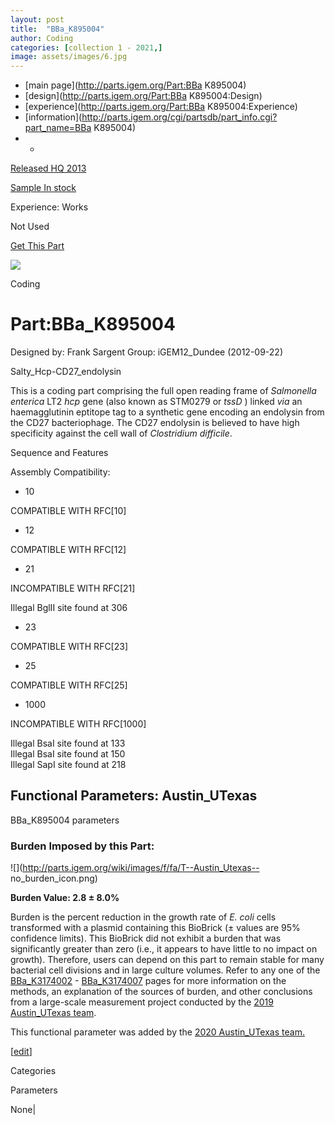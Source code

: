 ```yaml
---
layout: post
title:  "BBa_K895004"
author: Coding
categories: [collection 1 - 2021,] 
image: assets/images/6.jpg
---
```



  * [main page](http://parts.igem.org/Part:BBa K895004)
  * [design](http://parts.igem.org/Part:BBa K895004:Design)
  * [experience](http://parts.igem.org/Part:BBa K895004:Experience)
  * [information](http://parts.igem.org/cgi/partsdb/part_info.cgi?part_name=BBa K895004)
  *   * 

[Released HQ 2013](http://parts.igem.org/Help:Part_Status_Box)

[Sample In stock](http://parts.igem.org/Help:Part_Status_Box)

Experience: Works

Not Used

[ Get This Part](http://parts.igem.org/partsdb/get_part.cgi?part=BBa_K895004)

![](http://parts.igem.org/images/partbypart/icon_coding.png)

Coding

# Part:BBa_K895004

Designed by: Frank Sargent   Group: iGEM12_Dundee   (2012-09-22)

Salty_Hcp-CD27_endolysin

This is a coding part comprising the full open reading frame of _Salmonella
enterica_ LT2 _hcp_ gene (also known as STM0279 or _tssD_ ) linked _via_ an
haemagglutinin eptitope tag to a synthetic gene encoding an endolysin from the
CD27 bacteriophage. The CD27 endolysin is believed to have high specificity
against the cell wall of _Clostridium difficile_.

Sequence and Features

  

Assembly Compatibility:

  * 10

COMPATIBLE WITH RFC[10]

  * 12

COMPATIBLE WITH RFC[12]

  * 21

INCOMPATIBLE WITH RFC[21]

Illegal BglII site found at 306  

  * 23

COMPATIBLE WITH RFC[23]

  * 25

COMPATIBLE WITH RFC[25]

  * 1000

INCOMPATIBLE WITH RFC[1000]

Illegal BsaI site found at 133  
Illegal BsaI site found at 150  
Illegal SapI site found at 218  

  

  

## Functional Parameters: Austin_UTexas

BBa_K895004 parameters

### Burden Imposed by this Part:

![](http://parts.igem.org/wiki/images/f/fa/T--Austin_Utexas--
no_burden_icon.png)

**Burden Value: 2.8 ± 8.0%**

Burden is the percent reduction in the growth rate of _E. coli_ cells
transformed with a plasmid containing this BioBrick (± values are 95%
confidence limits). This BioBrick did not exhibit a burden that was
significantly greater than zero (i.e., it appears to have little to no impact
on growth). Therefore, users can depend on this part to remain stable for many
bacterial cell divisions and in large culture volumes. Refer to any one of the
[BBa_K3174002](http://parts.igem.org/Part:BBa_K3174002) \-
[BBa_K3174007](http://parts.igem.org/Part:BBa_K3174007) pages for more
information on the methods, an explanation of the sources of burden, and other
conclusions from a large-scale measurement project conducted by the [2019
Austin_UTexas team](http://2019.igem.org/Team:Austin_UTexas).

This functional parameter was added by the [2020 Austin_UTexas
team.](http://2020.igem.org/Team:Austin_UTexas/Contribution)

[[edit](http://parts.igem.org/partsdb/part_info.cgi?part_name=BBa_K895004)]

Categories

Parameters

None|


